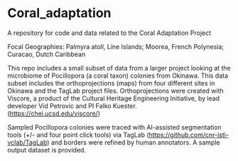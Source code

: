 # Coral_adaptation
A repository for code and data related to the Coral Adaptation Project 

Focal Geographies: Palmyra atoll, Line Islands; Moorea, French Polynesia; Curacao, Dutch Caribbean 

This repo includes a small subset of data from a larger project looking at the microbiome of Pocillopora (a coral taxon) colonies from Okinawa. This data subset includes the orthoprojections (maps) from four different sites in Okinawa and the TagLab project files. Orthoprojections were created with Viscore, a product of the Cultural Heritage Engineering Initiative, by lead developer Vid Petrovic and PI Falko Kuester. (https://chei.ucsd.edu/viscore/) 

Sampled Pocillopora colonies were traced with AI-assisted segmentation tools (+/- and four point click tools) via TagLab (https://github.com/cnr-isti-vclab/TagLab) and borders were refined by human annotators. A sample output dataset is provided. 
